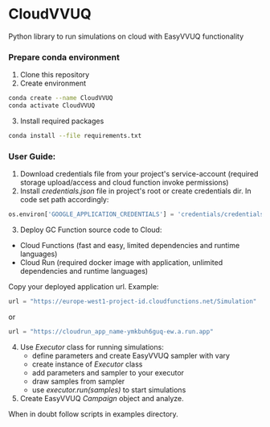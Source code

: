 # CloudVVUQ
Python library to run simulations on cloud with EasyVVUQ functionality

### Prepare conda environment

1. Clone this repository
2. Create environment

```bash
conda create --name CloudVVUQ
conda activate CloudVVUQ
```

3. Install required packages

```bash
conda install --file requirements.txt
```

### User Guide:
1. Download credentials file from your project's service-account (required storage upload/access and cloud function invoke permissions)
2. Install *credentials.json* file in project's root or create credentials dir. In code set path accordingly:
```python
os.environ['GOOGLE_APPLICATION_CREDENTIALS'] = 'credentials/credentials.json'
```
3. Deploy GC Function source code to Cloud:
- Cloud Functions (fast and easy, limited dependencies and runtime languages)
- Cloud Run (required docker image with application, unlimited dependencies and runtime languages)

Copy your deployed application url. Example:
```python
url = "https://europe-west1-project-id.cloudfunctions.net/Simulation"
```
or 
```python
url = "https://cloudrun_app_name-ymkbuh6guq-ew.a.run.app"
```
4. Use *Executor* class for running simulations: 
   - define parameters and create EasyVVUQ sampler with vary
   - create instance of *Executor* class
   - add parameters and sampler to your executor
   - draw samples from sampler 
   - use *executor.run(samples)* to start simulations
5. Create EasyVVUQ *Campaign* object and analyze.  

When in doubt follow scripts in examples directory.
